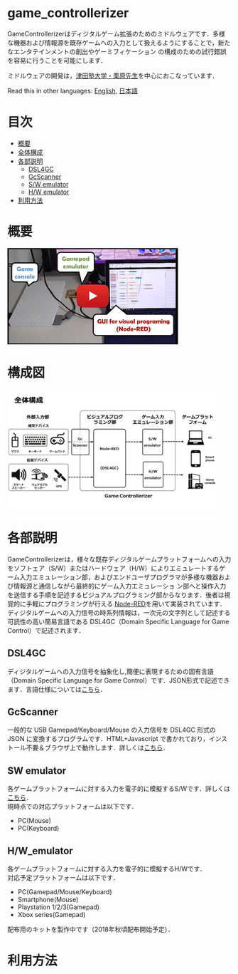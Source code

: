 # game_controllerizer

GameControllerizerはディジタルゲーム拡張のためのミドルウェアです．多様な機器および情報源を既存ゲームへの入力として扱えるようにすることで，新たなエンタテインメントの創出やゲーミフィケーション
の構成のための試行錯誤を容易に行うことを可能にします．

ミドルウェアの開発は，[津田塾大学・栗原先生](http://www.unryu.org/home/gc)を中心におこなっています．

Read this in other languages: [English](./README.en.md), [日本語](./README.md)

# 目次

- [概要](#概要)
- [全体構成](#全体構成)
- [各部説明](#各部説明)
    - [DSL4GC](#dsl4gc)
    - [GcScanner](#gcscanner)
    - [S/W emulator](#sw)
    - [H/W emulator](#hw)
 - [利用方法](#利用方法)

# 概要
[![Game Controllerizer PV](./doc/video_link.png)](https://www.youtube.com/watch?v=WvQMhYef6eo)

# 構成図
<img src="./doc/block_diagram.png" width="480px">

# 各部説明

GameControllerizerは，様々な既存ディジタルゲームプラットフォームへの入力をソフトェア（S/W）またはハードウェア（H/W）によりエミュレートするゲーム入力エミュレーション部，およびエンドユーザプログラマが多様な機器および情報源と通信しながら最終的にゲーム入力エミュレーショ ン部へと操作入力を送信する手順を記述するビジュアルプログラミング部からなります．後者は視覚的に手軽にプログラミングが行える [Node-RED](https://nodered.org/)を用いて実装されています．ディジタルゲームへの入力信号の時系列情報は，一次元の文字列として記述する可読性の高い簡易言語である DSL4GC（Domain Specific Language for Game Control）で記述されます．

## DSL4GC
ディジタルゲームへの入力信号を抽象化し,簡便に表現するための固有言語（Domain Specific Language for Game Control）です．JSON形式で記述できます．言語仕様については[こちら](./dsl4gc/README.md)．

## GcScanner

一般的な USB Gamepad/Keyboard/Mouse の入力信号を DSL4GC 形式の JSON に変換するプログラムです．HTML+Javascript で書かれており，インストール不要＆ブラウザ上で動作します．詳しくは[こちら]()．

<a id = "sw"></a>
## SW emulator

各ゲームプラットフォームに対する入力を電子的に模擬するS/Wです．詳しくは[こちら]()．  
現時点での対応プラットフォームは以下です．

- PC(Mouse)
- PC(Keyboard)

<a id = "hw"></a>
## H/W_emulator

各ゲームプラットフォームに対する入力を電子的に模擬するH/Wです．  
対応予定プラットフォームは以下です．

- PC(Gamepad/Mouse/Keyboard)
- Smartphone(Mouse)
- Playstation 1/2/3(Gamepad)
- Xbox series(Gamepad)

配布用のキットを製作中です（2018年秋頃配布開始予定）．

# 利用方法


